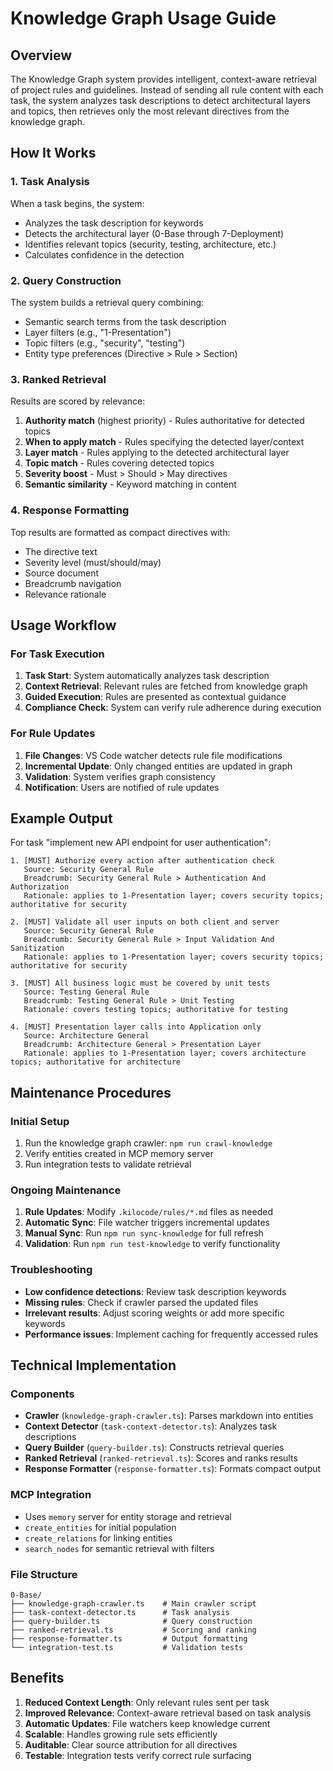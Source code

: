 # Knowledge Graph Usage Guide

## Overview

The Knowledge Graph system provides intelligent, context-aware retrieval of project rules and guidelines. Instead of sending all rule content with each task, the system analyzes task descriptions to detect architectural layers and topics, then retrieves only the most relevant directives from the knowledge graph.

## How It Works

### 1. Task Analysis
When a task begins, the system:
- Analyzes the task description for keywords
- Detects the architectural layer (0-Base through 7-Deployment)
- Identifies relevant topics (security, testing, architecture, etc.)
- Calculates confidence in the detection

### 2. Query Construction
The system builds a retrieval query combining:
- Semantic search terms from the task description
- Layer filters (e.g., "1-Presentation")
- Topic filters (e.g., "security", "testing")
- Entity type preferences (Directive > Rule > Section)

### 3. Ranked Retrieval
Results are scored by relevance:
1. **Authority match** (highest priority) - Rules authoritative for detected topics
2. **When to apply match** - Rules specifying the detected layer/context
3. **Layer match** - Rules applying to the detected architectural layer
4. **Topic match** - Rules covering detected topics
5. **Severity boost** - Must > Should > May directives
6. **Semantic similarity** - Keyword matching in content

### 4. Response Formatting
Top results are formatted as compact directives with:
- The directive text
- Severity level (must/should/may)
- Source document
- Breadcrumb navigation
- Relevance rationale

## Usage Workflow

### For Task Execution
1. **Task Start**: System automatically analyzes task description
2. **Context Retrieval**: Relevant rules are fetched from knowledge graph
3. **Guided Execution**: Rules are presented as contextual guidance
4. **Compliance Check**: System can verify rule adherence during execution

### For Rule Updates
1. **File Changes**: VS Code watcher detects rule file modifications
2. **Incremental Update**: Only changed entities are updated in graph
3. **Validation**: System verifies graph consistency
4. **Notification**: Users are notified of rule updates

## Example Output

For task "implement new API endpoint for user authentication":

```
1. [MUST] Authorize every action after authentication check
   Source: Security General Rule
   Breadcrumb: Security General Rule > Authentication And Authorization
   Rationale: applies to 1-Presentation layer; covers security topics; authoritative for security

2. [MUST] Validate all user inputs on both client and server
   Source: Security General Rule
   Breadcrumb: Security General Rule > Input Validation And Sanitization
   Rationale: applies to 1-Presentation layer; covers security topics; authoritative for security

3. [MUST] All business logic must be covered by unit tests
   Source: Testing General Rule
   Breadcrumb: Testing General Rule > Unit Testing
   Rationale: covers testing topics; authoritative for testing

4. [MUST] Presentation layer calls into Application only
   Source: Architecture General
   Breadcrumb: Architecture General > Presentation Layer
   Rationale: applies to 1-Presentation layer; covers architecture topics; authoritative for architecture
```

## Maintenance Procedures

### Initial Setup
1. Run the knowledge graph crawler: `npm run crawl-knowledge`
2. Verify entities created in MCP memory server
3. Run integration tests to validate retrieval

### Ongoing Maintenance
1. **Rule Updates**: Modify `.kilocode/rules/*.md` files as needed
2. **Automatic Sync**: File watcher triggers incremental updates
3. **Manual Sync**: Run `npm run sync-knowledge` for full refresh
4. **Validation**: Run `npm run test-knowledge` to verify functionality

### Troubleshooting
- **Low confidence detections**: Review task description keywords
- **Missing rules**: Check if crawler parsed the updated files
- **Irrelevant results**: Adjust scoring weights or add more specific keywords
- **Performance issues**: Implement caching for frequently accessed rules

## Technical Implementation

### Components
- **Crawler** (`knowledge-graph-crawler.ts`): Parses markdown into entities
- **Context Detector** (`task-context-detector.ts`): Analyzes task descriptions
- **Query Builder** (`query-builder.ts`): Constructs retrieval queries
- **Ranked Retrieval** (`ranked-retrieval.ts`): Scores and ranks results
- **Response Formatter** (`response-formatter.ts`): Formats compact output

### MCP Integration
- Uses `memory` server for entity storage and retrieval
- `create_entities` for initial population
- `create_relations` for linking entities
- `search_nodes` for semantic retrieval with filters

### File Structure
```
0-Base/
├── knowledge-graph-crawler.ts    # Main crawler script
├── task-context-detector.ts      # Task analysis
├── query-builder.ts              # Query construction
├── ranked-retrieval.ts           # Scoring and ranking
├── response-formatter.ts         # Output formatting
└── integration-test.ts           # Validation tests
```

## Benefits

1. **Reduced Context Length**: Only relevant rules sent per task
2. **Improved Relevance**: Context-aware retrieval based on task analysis
3. **Automatic Updates**: File watchers keep knowledge current
4. **Scalable**: Handles growing rule sets efficiently
5. **Auditable**: Clear source attribution for all directives
6. **Testable**: Integration tests verify correct rule surfacing